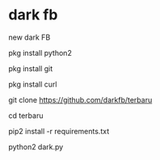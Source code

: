 # dark fb
new dark FB



pkg install python2

pkg install git

pkg install curl

git clone https://github.com/darkfb/terbaru

cd terbaru

pip2 install -r requirements.txt

python2 dark.py
